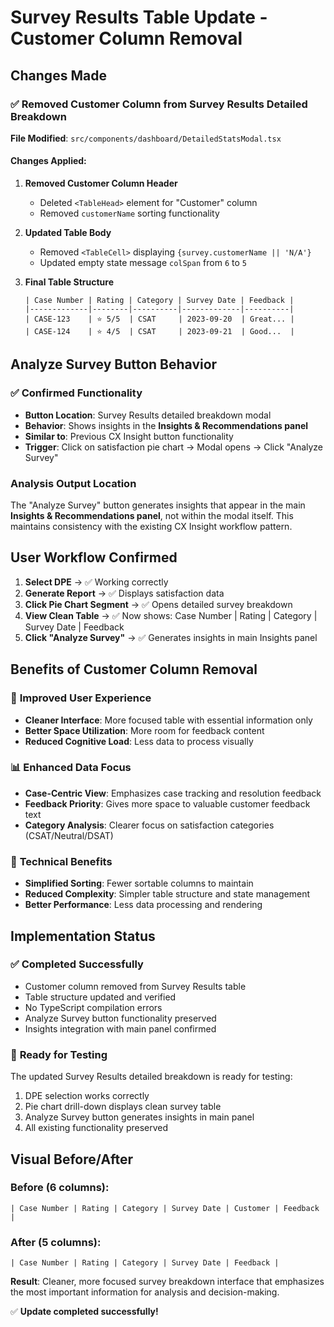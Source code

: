 # Survey Results Table Update - Customer Column Removal

## Changes Made

### ✅ Removed Customer Column from Survey Results Detailed Breakdown

**File Modified**: `src/components/dashboard/DetailedStatsModal.tsx`

#### Changes Applied:

1. **Removed Customer Column Header**
   - Deleted `<TableHead>` element for "Customer" column
   - Removed `customerName` sorting functionality
2. **Updated Table Body**

   - Removed `<TableCell>` displaying `{survey.customerName || 'N/A'}`
   - Updated empty state message `colSpan` from `6` to `5`

3. **Final Table Structure**
   ```
   | Case Number | Rating | Category | Survey Date | Feedback |
   |-------------|--------|----------|-------------|----------|
   | CASE-123    | ⭐ 5/5  | CSAT     | 2023-09-20  | Great... |
   | CASE-124    | ⭐ 4/5  | CSAT     | 2023-09-21  | Good...  |
   ```

## Analyze Survey Button Behavior

### ✅ Confirmed Functionality

- **Button Location**: Survey Results detailed breakdown modal
- **Behavior**: Shows insights in the **Insights & Recommendations panel**
- **Similar to**: Previous CX Insight button functionality
- **Trigger**: Click on satisfaction pie chart → Modal opens → Click "Analyze Survey"

### Analysis Output Location

The "Analyze Survey" button generates insights that appear in the main **Insights & Recommendations panel**, not within the modal itself. This maintains consistency with the existing CX Insight workflow pattern.

## User Workflow Confirmed

1. **Select DPE** → ✅ Working correctly
2. **Generate Report** → ✅ Displays satisfaction data
3. **Click Pie Chart Segment** → ✅ Opens detailed survey breakdown
4. **View Clean Table** → ✅ Now shows: Case Number | Rating | Category | Survey Date | Feedback
5. **Click "Analyze Survey"** → ✅ Generates insights in main Insights panel

## Benefits of Customer Column Removal

### 🎯 **Improved User Experience**

- **Cleaner Interface**: More focused table with essential information only
- **Better Space Utilization**: More room for feedback content
- **Reduced Cognitive Load**: Less data to process visually

### 📊 **Enhanced Data Focus**

- **Case-Centric View**: Emphasizes case tracking and resolution feedback
- **Feedback Priority**: Gives more space to valuable customer feedback text
- **Category Analysis**: Clearer focus on satisfaction categories (CSAT/Neutral/DSAT)

### 🔧 **Technical Benefits**

- **Simplified Sorting**: Fewer sortable columns to maintain
- **Reduced Complexity**: Simpler table structure and state management
- **Better Performance**: Less data processing and rendering

## Implementation Status

### ✅ **Completed Successfully**

- Customer column removed from Survey Results table
- Table structure updated and verified
- No TypeScript compilation errors
- Analyze Survey button functionality preserved
- Insights integration with main panel confirmed

### 🎯 **Ready for Testing**

The updated Survey Results detailed breakdown is ready for testing:

1. DPE selection works correctly
2. Pie chart drill-down displays clean survey table
3. Analyze Survey button generates insights in main panel
4. All existing functionality preserved

## Visual Before/After

### Before (6 columns):

```
| Case Number | Rating | Category | Survey Date | Customer | Feedback |
```

### After (5 columns):

```
| Case Number | Rating | Category | Survey Date | Feedback |
```

**Result**: Cleaner, more focused survey breakdown interface that emphasizes the most important information for analysis and decision-making.

✅ **Update completed successfully!**
